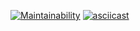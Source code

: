 [![Maintainability](https://api.codeclimate.com/v1/badges/a079a85b16e9912d922e/maintainability)](https://codeclimate.com/github/Bobronaud/frontend-project-44/maintainability)
[![asciicast](https://asciinema.org/a/ZPkxmLQkrECLMNrOLOZnSWWOE.svg)](https://asciinema.org/a/ZPkxmLQkrECLMNrOLOZnSWWOE)
